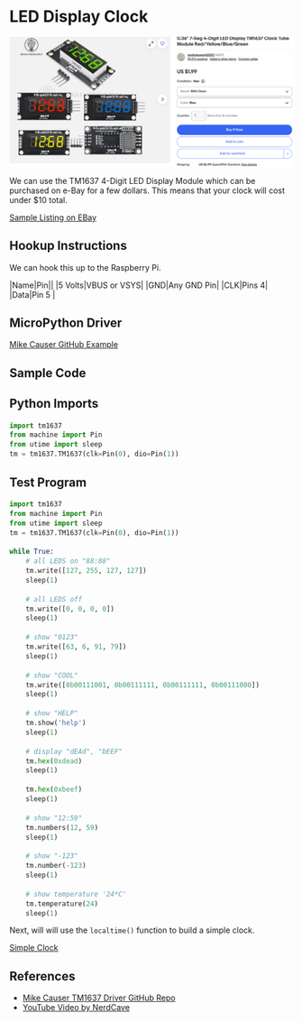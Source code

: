 # LED Display Clock

![LED Clock Displays](./led-clock-displays.png)

We can use the TM1637 4-Digit LED Display Module which can be purchased
on e-Bay for a few dollars.  This means that your clock will cost under $10 total.

[Sample Listing on EBay](https://www.ebay.com/itm/1452339091850)


## Hookup Instructions

We can hook this up to  the Raspberry Pi.

|Name|Pin||
|5 Volts|VBUS or VSYS|
|GND|Any GND Pin|
|CLK|Pins 4| 
|Data|Pin 5 |

## MicroPython Driver

[Mike Causer GitHub Example](https://github.com/mcauser/micropython-tm1637)

## Sample Code

## Python Imports

```python
import tm1637
from machine import Pin
from utime import sleep
tm = tm1637.TM1637(clk=Pin(0), dio=Pin(1))
```

## Test Program
```python
import tm1637
from machine import Pin
from utime import sleep
tm = tm1637.TM1637(clk=Pin(0), dio=Pin(1))

while True:
    # all LEDS on "88:88"
    tm.write([127, 255, 127, 127])
    sleep(1)

    # all LEDS off
    tm.write([0, 0, 0, 0])
    sleep(1)

    # show "0123"
    tm.write([63, 6, 91, 79])
    sleep(1)

    # show "COOL"
    tm.write([0b00111001, 0b00111111, 0b00111111, 0b00111000])
    sleep(1)

    # show "HELP"
    tm.show('help')
    sleep(1)

    # display "dEAd", "bEEF"
    tm.hex(0xdead)
    sleep(1)

    tm.hex(0xbeef)
    sleep(1)

    # show "12:59"
    tm.numbers(12, 59)
    sleep(1)

    # show "-123"
    tm.number(-123)
    sleep(1)

    # show temperature '24*C'
    tm.temperature(24)
    sleep(1)
```

Next, will will use the ```localtime()``` function to build a simple
clock.

[Simple Clock](./clock-simple.md)


## References

* [Mike Causer TM1637 Driver GitHub Repo](https://github.com/mcauser/micropython-tm1637)
* [YouTube Video by NerdCave](https://youtu.be/D68XtvZlk00?si=97WdbeKOTFt6Rt6e)